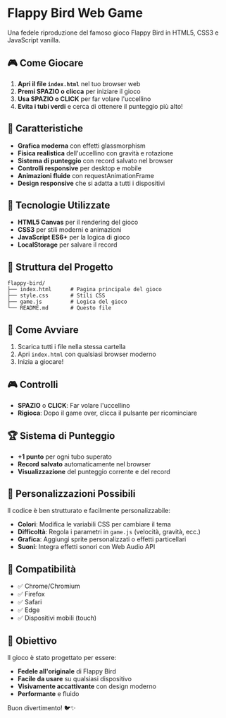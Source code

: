 # Flappy Bird Web Game

Una fedele riproduzione del famoso gioco Flappy Bird in HTML5, CSS3 e JavaScript vanilla.

## 🎮 Come Giocare

1. **Apri il file `index.html`** nel tuo browser web
2. **Premi SPAZIO o clicca** per iniziare il gioco
3. **Usa SPAZIO o CLICK** per far volare l'uccellino
4. **Evita i tubi verdi** e cerca di ottenere il punteggio più alto!

## 🎯 Caratteristiche

- **Grafica moderna** con effetti glassmorphism
- **Fisica realistica** dell'uccellino con gravità e rotazione
- **Sistema di punteggio** con record salvato nel browser
- **Controlli responsive** per desktop e mobile
- **Animazioni fluide** con requestAnimationFrame
- **Design responsive** che si adatta a tutti i dispositivi

## 🎨 Tecnologie Utilizzate

- **HTML5 Canvas** per il rendering del gioco
- **CSS3** per stili moderni e animazioni
- **JavaScript ES6+** per la logica di gioco
- **LocalStorage** per salvare il record

## 📁 Struttura del Progetto

```
flappy-bird/
├── index.html      # Pagina principale del gioco
├── style.css       # Stili CSS
├── game.js         # Logica del gioco
└── README.md       # Questo file
```

## 🚀 Come Avviare

1. Scarica tutti i file nella stessa cartella
2. Apri `index.html` con qualsiasi browser moderno
3. Inizia a giocare!

## 🎮 Controlli

- **SPAZIO** o **CLICK**: Far volare l'uccellino
- **Rigioca**: Dopo il game over, clicca il pulsante per ricominciare

## 🏆 Sistema di Punteggio

- **+1 punto** per ogni tubo superato
- **Record salvato** automaticamente nel browser
- **Visualizzazione** del punteggio corrente e del record

## 🎨 Personalizzazioni Possibili

Il codice è ben strutturato e facilmente personalizzabile:

- **Colori**: Modifica le variabili CSS per cambiare il tema
- **Difficoltà**: Regola i parametri in `game.js` (velocità, gravità, ecc.)
- **Grafica**: Aggiungi sprite personalizzati o effetti particellari
- **Suoni**: Integra effetti sonori con Web Audio API

## 📱 Compatibilità

- ✅ Chrome/Chromium
- ✅ Firefox
- ✅ Safari
- ✅ Edge
- ✅ Dispositivi mobili (touch)

## 🎯 Obiettivo

Il gioco è stato progettato per essere:
- **Fedele all'originale** di Flappy Bird
- **Facile da usare** su qualsiasi dispositivo
- **Visivamente accattivante** con design moderno
- **Performante** e fluido

Buon divertimento! 🐦✨ 